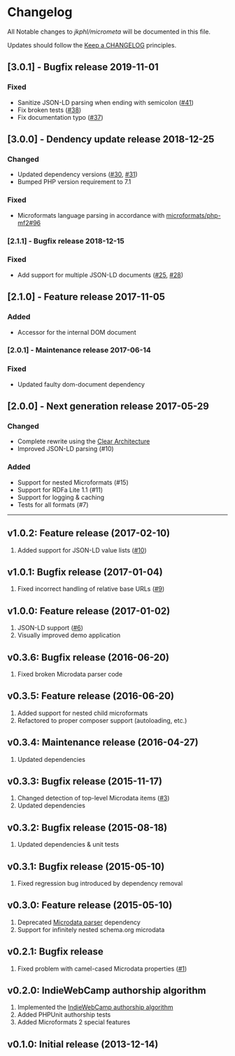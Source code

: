 # Changelog

All Notable changes to *jkphl/micrometa* will be documented in this file.

Updates should follow the [Keep a CHANGELOG](http://keepachangelog.com/) principles.

## [3.0.1] - Bugfix release 2019-11-01

### Fixed

* Sanitize JSON-LD parsing when ending with semicolon ([#41](https://github.com/jkphl/micrometa/pull/41))
* Fix broken tests ([#38](https://github.com/jkphl/micrometa/pull/38))
* Fix documentation typo ([#37](https://github.com/jkphl/micrometa/pull/37))  

## [3.0.0] - Dendency update release 2018-12-25

### Changed

* Updated dependency versions ([#30](https://github.com/jkphl/micrometa/pull/30), [#31](https://github.com/jkphl/micrometa/pull/31))
* Bumped PHP version requirement to 7.1

### Fixed

* Microformats language parsing in accordance with [microformats/php-mf2#96](https://github.com/microformats/php-mf2/issues/96)

### [2.1.1] - Bugfix release 2018-12-15

### Fixed

* Add support for multiple JSON-LD documents ([#25](https://github.com/jkphl/micrometa/pull/25), [#28](https://github.com/jkphl/micrometa/issues/28))

## [2.1.0] - Feature release 2017-11-05

### Added

* Accessor for the internal DOM document

### [2.0.1] - Maintenance release 2017-06-14

### Fixed

* Updated faulty dom-document dependency

## [2.0.0] - Next generation release 2017-05-29

### Changed

* Complete rewrite using the [Clear Architecture](https://github.com/jkphl/clear-architecture)
* Improved JSON-LD parsing (#10)

### Added

* Support for nested Microformats (#15)
* Support for RDFa Lite 1.1 (#11)
* Support for logging & caching
* Tests for all formats (#7)
___

## v1.0.2: Feature release (2017-02-10)
1. Added support for JSON-LD value lists ([#10](https://github.com/jkphl/micrometa/issues/10))

## v1.0.1: Bugfix release (2017-01-04)
1. Fixed incorrect handling of relative base URLs ([#9](https://github.com/jkphl/micrometa/issues/9))

## v1.0.0: Feature release (2017-01-02)
1. JSON-LD support ([#6](https://github.com/jkphl/micrometa/issues/6))
2. Visually improved demo application

## v0.3.6: Bugfix release (2016-06-20)
1. Fixed broken Microdata parser code

## v0.3.5: Feature release (2016-06-20)
1. Added support for nested child microformats
2. Refactored to proper composer support (autoloading, etc.)

## v0.3.4: Maintenance release (2016-04-27)
1. Updated dependencies

## v0.3.3: Bugfix release (2015-11-17)
1. Changed detection of top-level Microdata items ([#3](https://github.com/jkphl/micrometa/issues/3))
2. Updated dependencies

## v0.3.2: Bugfix release (2015-08-18)
1. Updated dependencies & unit tests

## v0.3.1: Bugfix release (2015-05-10)
1. Fixed regression bug introduced by dependency removal

## v0.3.0: Feature release (2015-05-10)
1. Deprecated [Microdata parser](https://github.com/euskadi31/Microdata) dependency
2. Support for infinitely nested schema.org microdata

## v0.2.1: Bugfix release
1.	Fixed problem with camel-cased Microdata properties ([#1](https://github.com/jkphl/micrometa/issues/1))

## v0.2.0: IndieWebCamp authorship algorithm
1.	Implemented the [IndieWebCamp authorship algorithm](http://indiewebcamp.com/authorship)
2.	Added PHPUnit authorship tests
3.	Added Microformats 2 special features

## v0.1.0: Initial release (2013-12-14)
